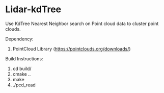 # Lidar-kdTree

Use KdTree Nearest Neighbor search on Point cloud data to cluster point clouds.

Dependency:
1. PointCloud Library (https://pointclouds.org/downloads/) 

Build Instructions:
1. cd build/
2. cmake ..
3. make 
4. ./pcd_read
